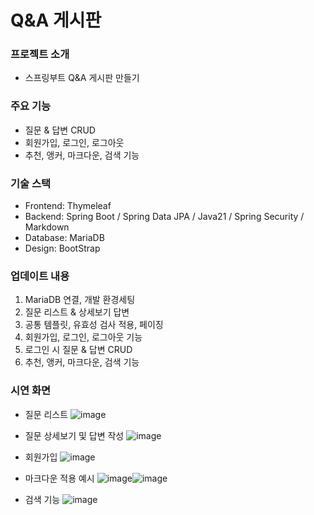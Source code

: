 # Q&A 게시판

### 프로젝트 소개 
 - 스프링부트 Q&A 게시판 만들기

### 주요 기능
- 질문 & 답변 CRUD
- 회원가입, 로그인, 로그아웃
- 추천, 앵커, 마크다운, 검색 기능

### 기술 스택
 - Frontend: Thymeleaf 
 - Backend: Spring Boot / Spring Data JPA / Java21 / Spring Security / Markdown
 - Database: MariaDB
 - Design: BootStrap

### 업데이트 내용
1) MariaDB 연결, 개발 환경세팅
2) 질문 리스트 & 상세보기 답변
3) 공통 템플릿, 유효성 검사 적용, 페이징
4) 회원가입, 로그인, 로그아웃 기능
5) 로그인 시 질문 & 답변 CRUD
6) 추천, 앵커, 마크다운, 검색 기능

### 시연 화면

- 질문 리스트
![image](https://github.com/user-attachments/assets/6dcf930f-38a0-44b2-b345-a6218ead7b5e)

- 질문 상세보기 및 답변 작성
![image](https://github.com/user-attachments/assets/9dd60bce-8933-4f6d-95e1-0cc92ca9e261)

- 회원가입
![image](https://github.com/user-attachments/assets/b8720b1a-8ada-4a93-86a8-b5a0bbb6379a)

- 마크다운 적용 예시
![image](https://github.com/user-attachments/assets/fad2db5f-d665-4c2b-97b2-2030ba747433)![image](https://github.com/user-attachments/assets/16afea93-e01d-4c84-bd9c-77894773b086)

- 검색 기능
![image](https://github.com/user-attachments/assets/948c4130-1023-4aaf-aa66-667eb459388c)




